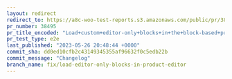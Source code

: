 ```yaml
---
layout: redirect
redirect_to: https://a8c-woo-test-reports.s3.amazonaws.com/public/pr/38495/e2e/index.html
pr_number: 38495
pr_title_encoded: "Load+custom+editor-only+blocks+in+the+block-based+product+editor"
pr_test_type: e2e
last_published: "2023-05-26 20:48:44 +0000"
commit_sha: dd0ed10cfb2c43149345355af96632f0c5edb22b
commit_message: "Changelog"
branch_name: fix/load-editor-only-blocks-in-product-editor
---
```

